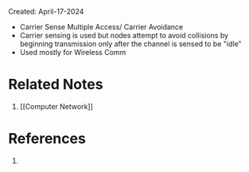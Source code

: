 Created: April-17-2024

- Carrier Sense Multiple Access/ Carrier Avoidance
- Carrier sensing is used but nodes attempt to avoid collisions by beginning transmission only after the channel is sensed to be "idle"
- Used mostly for Wireless Comm



# Related Notes

1. [[Computer Network]]
# References

1. 